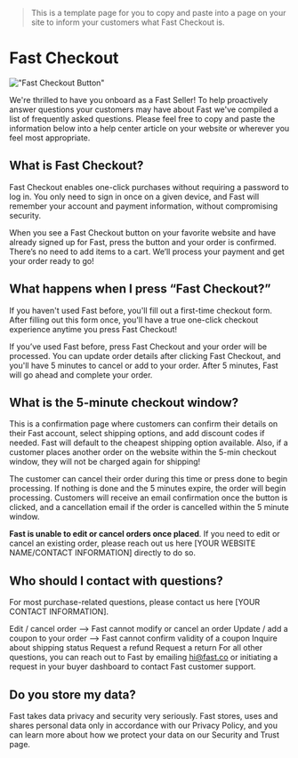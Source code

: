 > This is a template page for you to copy and paste into a page on your site to inform your customers what Fast Checkout is.

# Fast Checkout

!["Fast Checkout Button"](/images/fastcheckoutbutton.svg)

We're thrilled to have you onboard as a Fast Seller! To help proactively answer questions your customers may have about Fast we've compiled a list of frequently asked questions. Please feel free to copy and paste the information below into a help center article on your website or wherever you feel most appropriate.

## What is Fast Checkout?

Fast Checkout enables one-click purchases without requiring a password to log in. You only need to sign in once on a given device, and Fast will remember your account and payment information, without compromising security.

When you see a Fast Checkout button on your favorite website and have already signed up for Fast, press the button and your order is confirmed. There’s no need to add items to a cart. We’ll process your payment and get your order ready to go!

## What happens when I press “Fast Checkout?”

If you haven't used Fast before, you'll fill out a first-time checkout form. After filling out this form once, you'll have a true one-click checkout experience anytime you press Fast Checkout!

If you’ve used Fast before, press Fast Checkout and your order will be processed. You can update order details after clicking Fast Checkout, and you'll have 5 minutes to cancel or add to your order. After 5 minutes, Fast will go ahead and complete your order.

## What is the 5-minute checkout window?

This is a confirmation page where customers can confirm their details on their Fast account, select shipping options, and add discount codes if needed. Fast will default to the cheapest shipping option available. Also, if a customer places another order on the website within the 5-min checkout window, they will not be charged again for shipping!

The customer can cancel their order during this time or press done to begin processing. If nothing is done and the 5 minutes expire, the order will begin processing. Customers will receive an email confirmation once the button is clicked, and a cancellation email if the order is cancelled within the 5 minute window.

**Fast is unable to edit or cancel orders once placed**. If you need to edit or cancel an existing order, please reach out us here [YOUR WEBSITE NAME/CONTACT INFORMATION] directly to do so.

## Who should I contact with questions?

For most purchase-related questions, please contact us here [YOUR CONTACT INFORMATION].

Edit / cancel order --> Fast cannot modify or cancel an order
Update / add a coupon to your order --> Fast cannot confirm validity of a coupon
Inquire about shipping status
Request a refund
Request a return
For all other questions, you can reach out to Fast by emailing hi@fast.co or initiating a request in your buyer dashboard to contact Fast customer support.

## Do you store my data?

Fast takes data privacy and security very seriously. Fast stores, uses and shares personal data only in accordance with our Privacy Policy, and you can learn more about how we protect your data on our Security and Trust page.
